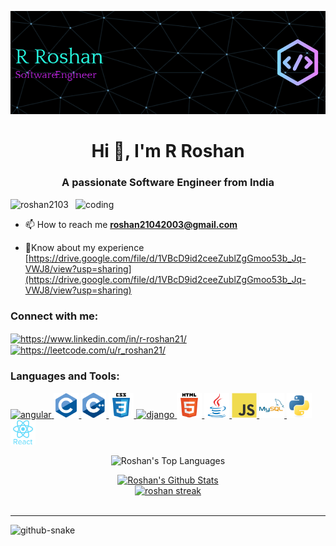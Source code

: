 ![logo](https://github.com/ROSHAN2103/ROSHAN2103/blob/main/github-header-image.png)
<h1 align="center">Hi 👋, I'm R Roshan</h1>
<h3 align="center">A passionate Software Engineer from India</h3>
<img align="right" alt="coding" width="400" src="https://media0.giphy.com/media/v1.Y2lkPTc5MGI3NjExZXZuZHAxZW13Z3cxZDQ5MjN0Ynozbjd5Znpkcm56Y3hsbWlrbWZlZiZlcD12MV9pbnRlcm5hbF9naWZfYnlfaWQmY3Q9Zw/qgQUggAC3Pfv687qPC/giphy.gif">
<p align="left"> <img src="https://komarev.com/ghpvc/?username=roshan2103&label=Profile%20views&color=0e75b6&style=flat" alt="roshan2103" /> </p>

- 📫 How to reach me **roshan21042003@gmail.com**

- 📄Know about my experience [https://drive.google.com/file/d/1VBcD9id2ceeZublZgGmoo53b_Jq-VWJ8/view?usp=sharing](https://drive.google.com/file/d/1VBcD9id2ceeZublZgGmoo53b_Jq-VWJ8/view?usp=sharing)

<h3 align="left">Connect with me:</h3>
<p align="left">
<a href="https://www.linkedin.com/in/r-roshan21/" target="blank"><img align="center" src="https://raw.githubusercontent.com/rahuldkjain/github-profile-readme-generator/master/src/images/icons/Social/linked-in-alt.svg" alt="https://www.linkedin.com/in/r-roshan21/" height="30" width="40" /></a>
<a href="https://www.leetcode.com/u/R_ROSHAN21/" target="blank"><img align="center" src="https://raw.githubusercontent.com/rahuldkjain/github-profile-readme-generator/master/src/images/icons/Social/leet-code.svg" alt="https://leetcode.com/u/r_roshan21/" height="30" width="40" /></a>
</p>

<h3 align="left">Languages and Tools:</h3>
<p align="left"> <a href="https://angular.io" target="_blank" rel="noreferrer"> <img src="https://angular.io/assets/images/logos/angular/angular.svg" alt="angular" width="40" height="40"/> </a> <a href="https://www.cprogramming.com/" target="_blank" rel="noreferrer"> <img src="https://raw.githubusercontent.com/devicons/devicon/master/icons/c/c-original.svg" alt="c" width="40" height="40"/> </a> <a href="https://www.w3schools.com/cpp/" target="_blank" rel="noreferrer"> <img src="https://raw.githubusercontent.com/devicons/devicon/master/icons/cplusplus/cplusplus-original.svg" alt="cplusplus" width="40" height="40"/> </a> <a href="https://www.w3schools.com/css/" target="_blank" rel="noreferrer"> <img src="https://raw.githubusercontent.com/devicons/devicon/master/icons/css3/css3-original-wordmark.svg" alt="css3" width="40" height="40"/> </a> <a href="https://www.djangoproject.com/" target="_blank" rel="noreferrer"> <img src="https://cdn.worldvectorlogo.com/logos/django.svg" alt="django" width="40" height="40"/> </a> <a href="https://www.w3.org/html/" target="_blank" rel="noreferrer"> <img src="https://raw.githubusercontent.com/devicons/devicon/master/icons/html5/html5-original-wordmark.svg" alt="html5" width="40" height="40"/> </a> <a href="https://www.java.com" target="_blank" rel="noreferrer"> <img src="https://raw.githubusercontent.com/devicons/devicon/master/icons/java/java-original.svg" alt="java" width="40" height="40"/> </a> <a href="https://developer.mozilla.org/en-US/docs/Web/JavaScript" target="_blank" rel="noreferrer"> <img src="https://raw.githubusercontent.com/devicons/devicon/master/icons/javascript/javascript-original.svg" alt="javascript" width="40" height="40"/> </a> <a href="https://www.mysql.com/" target="_blank" rel="noreferrer"> <img src="https://raw.githubusercontent.com/devicons/devicon/master/icons/mysql/mysql-original-wordmark.svg" alt="mysql" width="40" height="40"/> </a> <a href="https://www.python.org" target="_blank" rel="noreferrer"> <img src="https://raw.githubusercontent.com/devicons/devicon/master/icons/python/python-original.svg" alt="python" width="40" height="40"/> </a> <a href="https://reactjs.org/" target="_blank" rel="noreferrer"> <img src="https://raw.githubusercontent.com/devicons/devicon/master/icons/react/react-original-wordmark.svg" alt="react" width="40" height="40"/> </a> </p>

<div align="center"><p><img alt="Roshan's Top Languages" src="https://github-readme-stats.vercel.app/api/top-langs/?username=roshan2103&langs_count=8&count_private=true&layout=compact&theme=react&hide_border=true&bg_color=0D1117"/></p></div>

<div align="center"> <a href="https://github.com/roshan210">
  <img alt="Roshan's Github Stats" src="https://github-readme-stats.vercel.app/api?username=roshan2103&show_icons=true&count_private=true&theme=react&hide_border=true&bg_color=0D1117" /></a></div>



 <div align="center">
   <a href="https://github.com/roshan2103"><img title="🔥 Get streak stats for your profile at git.io/streak-stats" alt="roshan streak" src="https://github-readme-streak-stats.herokuapp.com/?user=roshan2103&theme=black-ice&hide_border=true&stroke=0000&background=060A0CD0"/></a>
  </div>
<br/>
<hr/>


<picture>
  <source media="(prefers-color-scheme: dark)" srcset="https://raw.githubusercontent.com/ROSHAN2103/ROSHAN2103/output/github-snake-dark.svg" />
  <source media="(prefers-color-scheme: light)" srcset="https://raw.githubusercontent.com/ROSHAN2103/ROSHAN2103/output/github-snake.svg" />
  <img alt="github-snake" src="https://raw.githubusercontent.com/tobiasmeyhoefer/tobiasmeyhoefer/output/github-snake.svg" />
</picture>
